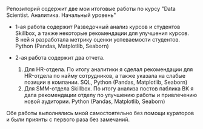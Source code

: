 
Репозиторий содержит две мои итоговые работы по курсу "Data Scientist. Аналитика. Начальный уровень"
 - 1-ая работа содержит Разведочный анализ курсов и студентов Skillbox, а также некоторые рекомендации для улучшения курсов.  
В ней я разработала метрику оценки успеваемости студентов.  Python (Pandas, Matplotlib, Seaborn)

 - 2-ая работа содержит два отчета. 
    1. Для HR-отдела. По итогу аналитики я сделал рекомендации для HR-отдела по найму сотрудников, а также указала на слабые позиции в компании. 
       SQL, Python (Pandas, Matplotlib, Seaborn)
    2. Для SMM-отдела Skillbox. По итогу анализа постов паблика ВК я дала рекомендации отделу по улучшению работы и привлечению новой аудитории.
    Python (Pandas, Matplotlib, Seaborn)

Обе работы выполнялись мной самостоятельно без помощи кураторов и были приянты с первого раза без замечаний. 
